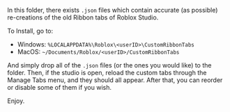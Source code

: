 In this folder, there exists `.json` files which contain accurate (as possible) re-creations of the old Ribbon tabs of Roblox Studio.

To Install, go to:
* Windows: `%LOCALAPPDATA%\Roblox\<userID>\CustomRibbonTabs`
* MacOS: `~/Documents/Roblox/<userID>/CustomRibbonTabs`

And simply drop all of the `.json` files (or the ones you would like) to the folder.
Then, if the studio is open, reload the custom tabs through the Manage Tabs menu, and they should all appear.
After that, you can reorder or disable some of them if you wish.

Enjoy.
